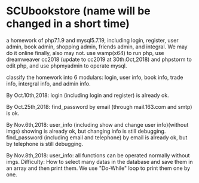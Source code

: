 # SCUbookstore (name will be changed in a short time)
a homework of php7.1.9 and mysql5.7.19, including login, register, user admin, book admin, shopping admin, friends admin, and integral.
We may do it online finally, also may not.
use wamp(x64) to run php, use dreamweaver cc2018 (update to cc2019 at 30th.Oct,2018) and phpstorm to edit php, and use phpmyadmin to operate mysql.

classify the homework into 6 modulars: login, user info, book info, trade info, intergral info, and admin info.

By Oct.10th,2018:
login (including login and register) is already ok.

By Oct.25th,2018:
find_password by email (through mail.163.com and smtp) is ok.

By Nov.6th,2018:
user_info (including show and change user info)(without imgs) showing is already ok, but changing info is still debugging.
find_password (including email and telephone) by email is already ok, but by telephone is still debugging.

By Nov.8th,2018:
user_info: all functions can be operated normally without imgs.
Difficulty: How to select many datas in the database and save them in an array and then print them.
We use "Do-While" loop to print them one by one.
